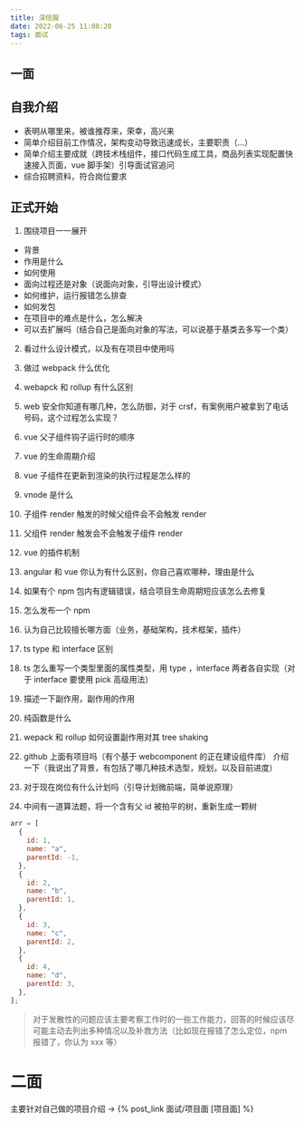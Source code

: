 ```yaml
---
title: 深信服
date: 2022-06-25 11:08:20
tags: 面试
---   
```

## 一面

## 自我介绍

- 表明从哪里来，被谁推荐来，荣幸，高兴来
- 简单介绍目前工作情况，架构变动导致迅速成长，主要职责（…）
- 简单介绍主要成就（跨技术栈组件，接口代码生成工具，商品列表实现配置快速接入页面，vue 脚手架）引导面试官追问
- 综合招聘资料，符合岗位要求

## 正式开始

1. 围绕项目一一展开

- 背景
- 作用是什么
- 如何使用
- 面向过程还是对象（说面向对象，引导出设计模式）
- 如何维护，运行报错怎么排查
- 如何发包
- 在项目中的难点是什么，怎么解决
- 可以去扩展吗（结合自己是面向对象的写法，可以说基于基类去多写一个类）

2. 看过什么设计模式，以及有在项目中使用吗
3. 做过 webpack 什么优化
4. webapck 和 rollup 有什么区别
5. web 安全你知道有哪几种，怎么防御，对于 crsf，有案例用户被拿到了电话号码，这个过程怎么实现？
6. vue 父子组件钩子运行时的顺序
7. vue 的生命周期介绍
8. vue 子组件在更新到渲染的执行过程是怎么样的
9. vnode 是什么
10. 子组件 render 触发的时候父组件会不会触发 render
11. 父组件 render 触发会不会触发子组件 render
12. vue 的插件机制
13. angular 和 vue 你认为有什么区别，你自己喜欢哪种，理由是什么
14. 如果有个 npm 包内有逻辑错误，结合项目生命周期短应该怎么去修复
15. 怎么发布一个 npm
16. 认为自己比较擅长哪方面（业务，基础架构，技术框架，插件）
17. ts type 和 interface 区别
18. ts 怎么重写一个类型里面的属性类型，用 type ，interface 两者各自实现（对于 interface 要使用 pick 高级用法）
19. 描述一下副作用，副作用的作用
20. 纯函数是什么
21. wepack 和 rollup 如何设置副作用对其 tree shaking
22. github 上面有项目吗（有个基于 webcomponent 的正在建设组件库）
    介绍一下（我说出了背景，有包括了哪几种技术选型，规划，以及目前进度）

23. 对于现在岗位有什么计划吗（引导计划微前端，简单说原理）

24. 中间有一道算法题，将一个含有父 id 被拍平的树，重新生成一颗树

```js
arr = [
  {
    id: 1,
    name: "a",
    parentId: -1,
  },
  {
    id: 2,
    name: "b",
    parentId: 1,
  },
  {
    id: 3,
    name: "c",
    parentId: 2,
  },
  {
    id: 4,
    name: "d",
    parentId: 3,
  },
];
```

> 对于发散性的问题应该主要考察工作时的一些工作能力，回答的时候应该尽可能主动去列出多种情况以及补救方法（比如现在报错了怎么定位，npm 报错了，你认为 xxx 等）


# 二面

主要针对自己做的项目介绍
-> {% post_link 面试/项目面 [项目面] %}
